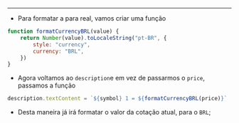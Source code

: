 ___
- Para formatar a para real, vamos criar uma função
```js
function formatCurrencyBRL(value) {
	return Number(value).toLocaleString("pt-BR", {
		style: "currency",
		currency: "BRL",
	})
}
```
- Agora voltamos ao `description`e em vez de passarmos o `price`, passamos a função
```js
description.textContent = `${symbol} 1 = ${formatCurrencyBRL(price)}`
```
- Desta maneira já irá formatar o valor da cotação atual, para o `BRL`;
